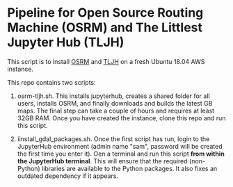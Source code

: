 # Pipeline for Open Source Routing Machine (OSRM) and The Littlest Jupyter Hub (TLJH)

This script is to install [OSRM](https://github.com/Project-OSRM/osrm-backend) and [TLJH](http://tljh.jupyter.org/en/latest/install/amazon.html) on a fresh Ubuntu 18.04 AWS instance.

This repo contains two scripts:

1. osrm-tljh.sh. This installs jupyterhub, creates a shared folder for all users, installs OSRM, and finally downloads and builds the latest GB maps. The final step can take a couple of hours and requires at least 32GB RAM. Once you have created the instance, clone this repo and run this script.

3. iinstall_gdal_packages.sh. Once the first script has run, login to the JupyterHub environment (admin name "sam", password will be created the first time you enter it). Oen a terminal and run this script **from within the JupyterHub terminal**. This will ensure that the required (non-Python) libraries are available to the Python packages. It also fixes an outdated dependency if it appears.
